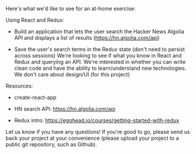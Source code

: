 Here's what we'd like to see for an at-home exercise:

Using React and Redux:

- Build an application that lets the user search the Hacker News Algolia API and displays a list of results (https://hn.algolia.com/api)

- Save the user's search terms in the Redux state (don't need to persist across sessions)
We're looking to see if what you know in React and Redux and querying an API. We're interested in whether you can write clean code and have the ability to learn/understand new technologies. We don't care about design/UI (for this project)

Resources:
- create-react-app

- HN search API: https://hn.algolia.com/api

- Redux intro: https://egghead.io/courses/getting-started-with-redux


Let us know if you have any questions! If you're good to go, please send us back your project at your convenience (please upload your project to a public git repository, such as Github).




